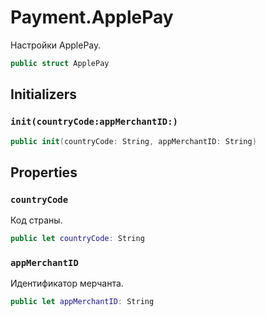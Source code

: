 # Payment.ApplePay

Настройки ApplePay.

``` swift
public struct ApplePay 
```

## Initializers

### `init(countryCode:appMerchantID:)`

``` swift
public init(countryCode: String, appMerchantID: String) 
```

## Properties

### `countryCode`

Код страны.

``` swift
public let countryCode: String
```

### `appMerchantID`

Идентификатор мерчанта.

``` swift
public let appMerchantID: String
```
